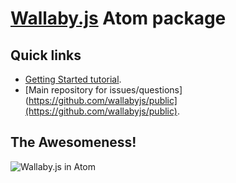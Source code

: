 # [Wallaby.js](http://wallabyjs.com) Atom package

## Quick links

- [Getting Started tutorial](http://wallabyjs.com/docs/intro/get-started-atom.html).
- [Main repository for issues/questions](https://github.com/wallabyjs/public](https://github.com/wallabyjs/public).

## The Awesomeness!
![Wallaby.js in Atom](https://cloud.githubusercontent.com/assets/979966/8794065/7a7f72d8-2fc2-11e5-8383-f4e168abb36c.gif)